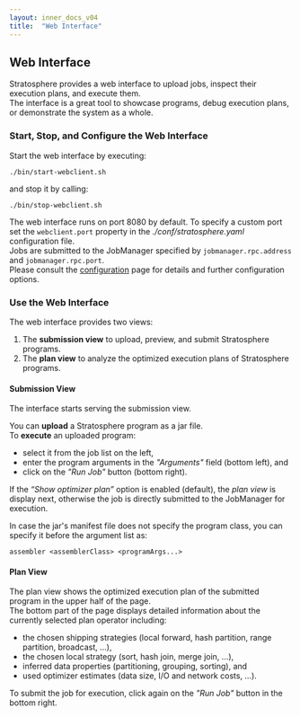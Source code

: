 ```yaml
---
layout: inner_docs_v04
title:  "Web Interface"
---
```


## Web Interface

Stratosphere provides a web interface to upload jobs, inspect their execution plans, and execute them. <br/>
The interface is a great tool to showcase programs, debug execution plans, or demonstrate the system as a whole.

### Start, Stop, and Configure the Web Interface

Start the web interface by executing:

    ./bin/start-webclient.sh

and stop it by calling:

    ./bin/stop-webclient.sh

The web interface runs on port 8080 by default. To specify a custom port set the ```webclient.port``` property in the *./conf/stratosphere.yaml* configuration file. <br/>
Jobs are submitted to the JobManager specified by ```jobmanager.rpc.address``` and ```jobmanager.rpc.port```. <br/>
Please consult the [configuration](../setup/config.html#web_frontend "Configuration") page for details and further configuration options.

### Use the Web Interface

The web interface provides two views:

1.  The **submission view** to upload, preview, and submit Stratosphere programs.
2.  The **plan view** to analyze the optimized execution plans of Stratosphere programs.

#### Submission View

The interface starts serving the submission view. 

You can **upload** a Stratosphere program as a jar file. <br/>
To **execute** an uploaded program:

* select it from the job list on the left, 
* enter the program arguments in the *"Arguments"* field (bottom left), and 
* click on the *"Run Job"* button (bottom right).

If the *“Show optimizer plan”* option is enabled (default), the *plan view* is display next, otherwise the job is directly submitted to the JobManager for execution.

In case the jar's manifest file does not specify the program class, you can specify it before the argument list as:

```
assembler <assemblerClass> <programArgs...>
```

#### Plan View

The plan view shows the optimized execution plan of the submitted program in the upper half of the page. <br/>
The bottom part of the page displays detailed information about the currently selected plan operator including:

* the chosen shipping strategies (local forward, hash partition, range partition, broadcast, ...),
* the chosen local strategy (sort, hash join, merge join, ...),
* inferred data properties (partitioning, grouping, sorting), and 
* used optimizer estimates (data size, I/O and network costs, ...).

To submit the job for execution, click again on the *"Run Job"* button in the bottom right.
